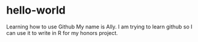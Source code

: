 # hello-world
Learning how to use Github
My name is Ally.  I am trying to learn github so I can use it to write in R for my honors project.  
